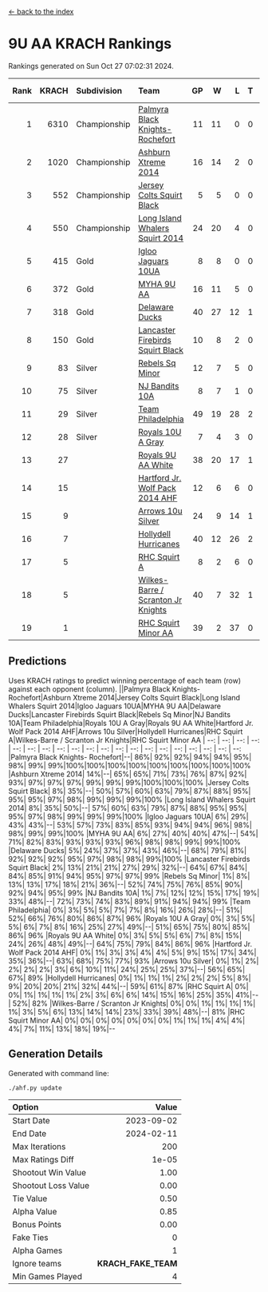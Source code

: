 [<- back to the index](readme.md)
# 9U AA KRACH Rankings
Rankings generated on Sun Oct 27 07:02:31 2024.

Rank|KRACH|Subdivision|Team|GP|W|L|T|OTW|OTL|SoS|Exp Wins|Win Diff
---:|---:|:---|:---|---:|---:|---:|---:|---:|---:|---:|---:|---:
1|6310|Championship|[Palmyra Black Knights- Rochefort](https://gamesheetstats.com/seasons/3659/teams/140260/schedule)|11|11|0|0|0|0|91|11.8|-0.0
2|1020|Championship|[Ashburn Xtreme 2014](https://gamesheetstats.com/seasons/3659/teams/140217/schedule)|16|14|2|0|0|0|176|14.9|0.0
3|552|Championship|[Jersey Colts Squirt Black](https://gamesheetstats.com/seasons/3659/teams/140254/schedule)|5|5|0|0|0|0|14|5.9|0.0
4|550|Championship|[Long Island Whalers Squirt 2014](https://gamesheetstats.com/seasons/3659/teams/140221/schedule)|24|20|4|0|1|0|177|20.9|0.0
5|415|Gold|[Igloo Jaguars 10UA](https://gamesheetstats.com/seasons/3659/teams/140253/schedule)|8|8|0|0|0|0|7|8.9|0.0
6|372|Gold|[MYHA 9U AA](https://gamesheetstats.com/seasons/3659/teams/140222/schedule)|16|11|5|0|2|0|258|11.9|0.0
7|318|Gold|[Delaware Ducks](https://gamesheetstats.com/seasons/3659/teams/140218/schedule)|40|27|12|1|0|3|667|28.4|0.0
8|150|Gold|[Lancaster Firebirds Squirt Black](https://gamesheetstats.com/seasons/3659/teams/140256/schedule)|10|8|2|0|0|0|70|8.9|0.0
9|83|Silver|[Rebels Sq Minor](https://gamesheetstats.com/seasons/3659/teams/140223/schedule)|12|7|5|0|1|1|219|7.9|0.0
10|75|Silver|[NJ Bandits 10A](https://gamesheetstats.com/seasons/3659/teams/140259/schedule)|8|7|1|0|0|0|13|7.9|0.0
11|29|Silver|[Team Philadelphia](https://gamesheetstats.com/seasons/3659/teams/140226/schedule)|49|19|28|2|2|1|686|20.9|0.0
12|28|Silver|[Royals 10U A Gray](https://gamesheetstats.com/seasons/3659/teams/140262/schedule)|7|4|3|0|0|0|86|4.9|0.0
13|27||[Royals 9U AA White](https://gamesheetstats.com/seasons/3659/teams/140225/schedule)|38|20|17|1|0|0|133|21.4|0.0
14|15||[Hartford Jr. Wolf Pack 2014 AHF](https://gamesheetstats.com/seasons/3659/teams/140219/schedule)|12|6|6|0|0|0|134|6.9|0.0
15|9||[Arrows 10u Silver](https://gamesheetstats.com/seasons/3659/teams/140216/schedule)|24|9|14|1|1|0|147|10.4|0.0
16|7||[Hollydell Hurricanes](https://gamesheetstats.com/seasons/3659/teams/140220/schedule)|40|12|26|2|0|0|111|13.9|0.0
17|5||[RHC Squirt A](https://gamesheetstats.com/seasons/3659/teams/140261/schedule)|8|2|6|0|0|0|15|2.9|0.0
18|5||[Wilkes-Barre / Scranton Jr Knights](https://gamesheetstats.com/seasons/3659/teams/140228/schedule)|40|7|32|1|0|1|746|8.4|0.0
19|1||[RHC Squirt Minor AA](https://gamesheetstats.com/seasons/3659/teams/140224/schedule)|39|2|37|0|0|1|135|2.9|0.0

## Predictions
Uses KRACH ratings to predict winning percentage of each team (row) against each opponent (column).
||Palmyra Black Knights- Rochefort|Ashburn Xtreme 2014|Jersey Colts Squirt Black|Long Island Whalers Squirt 2014|Igloo Jaguars 10UA|MYHA 9U AA|Delaware Ducks|Lancaster Firebirds Squirt Black|Rebels Sq Minor|NJ Bandits 10A|Team Philadelphia|Royals 10U A Gray|Royals 9U AA White|Hartford Jr. Wolf Pack 2014 AHF|Arrows 10u Silver|Hollydell Hurricanes|RHC Squirt A|Wilkes-Barre / Scranton Jr Knights|RHC Squirt Minor AA
| --: | --: | --: | --: | --: | --: | --: | --: | --: | --: | --: | --: | --: | --: | --: | --: | --: | --: | --: | --: 
|Palmyra Black Knights- Rochefort|--| 86%| 92%| 92%| 94%| 94%| 95%| 98%| 99%| 99%|100%|100%|100%|100%|100%|100%|100%|100%|100%
|Ashburn Xtreme 2014| 14%|--| 65%| 65%| 71%| 73%| 76%| 87%| 92%| 93%| 97%| 97%| 97%| 99%| 99%| 99%|100%|100%|100%
|Jersey Colts Squirt Black|  8%| 35%|--| 50%| 57%| 60%| 63%| 79%| 87%| 88%| 95%| 95%| 95%| 97%| 98%| 99%| 99%| 99%|100%
|Long Island Whalers Squirt 2014|  8%| 35%| 50%|--| 57%| 60%| 63%| 79%| 87%| 88%| 95%| 95%| 95%| 97%| 98%| 99%| 99%| 99%|100%
|Igloo Jaguars 10UA|  6%| 29%| 43%| 43%|--| 53%| 57%| 73%| 83%| 85%| 93%| 94%| 94%| 96%| 98%| 98%| 99%| 99%|100%
|MYHA 9U AA|  6%| 27%| 40%| 40%| 47%|--| 54%| 71%| 82%| 83%| 93%| 93%| 93%| 96%| 98%| 98%| 99%| 99%|100%
|Delaware Ducks|  5%| 24%| 37%| 37%| 43%| 46%|--| 68%| 79%| 81%| 92%| 92%| 92%| 95%| 97%| 98%| 98%| 99%|100%
|Lancaster Firebirds Squirt Black|  2%| 13%| 21%| 21%| 27%| 29%| 32%|--| 64%| 67%| 84%| 84%| 85%| 91%| 94%| 95%| 97%| 97%| 99%
|Rebels Sq Minor|  1%|  8%| 13%| 13%| 17%| 18%| 21%| 36%|--| 52%| 74%| 75%| 76%| 85%| 90%| 92%| 94%| 95%| 99%
|NJ Bandits 10A|  1%|  7%| 12%| 12%| 15%| 17%| 19%| 33%| 48%|--| 72%| 73%| 74%| 83%| 89%| 91%| 94%| 94%| 99%
|Team Philadelphia|  0%|  3%|  5%|  5%|  7%|  7%|  8%| 16%| 26%| 28%|--| 51%| 52%| 66%| 76%| 80%| 86%| 87%| 96%
|Royals 10U A Gray|  0%|  3%|  5%|  5%|  6%|  7%|  8%| 16%| 25%| 27%| 49%|--| 51%| 65%| 75%| 80%| 85%| 86%| 96%
|Royals 9U AA White|  0%|  3%|  5%|  5%|  6%|  7%|  8%| 15%| 24%| 26%| 48%| 49%|--| 64%| 75%| 79%| 84%| 86%| 96%
|Hartford Jr. Wolf Pack 2014 AHF|  0%|  1%|  3%|  3%|  4%|  4%|  5%|  9%| 15%| 17%| 34%| 35%| 36%|--| 63%| 68%| 75%| 77%| 93%
|Arrows 10u Silver|  0%|  1%|  2%|  2%|  2%|  2%|  3%|  6%| 10%| 11%| 24%| 25%| 25%| 37%|--| 56%| 65%| 67%| 89%
|Hollydell Hurricanes|  0%|  1%|  1%|  1%|  2%|  2%|  2%|  5%|  8%|  9%| 20%| 20%| 21%| 32%| 44%|--| 59%| 61%| 87%
|RHC Squirt A|  0%|  0%|  1%|  1%|  1%|  1%|  2%|  3%|  6%|  6%| 14%| 15%| 16%| 25%| 35%| 41%|--| 52%| 82%
|Wilkes-Barre / Scranton Jr Knights|  0%|  0%|  1%|  1%|  1%|  1%|  1%|  3%|  5%|  6%| 13%| 14%| 14%| 23%| 33%| 39%| 48%|--| 81%
|RHC Squirt Minor AA|  0%|  0%|  0%|  0%|  0%|  0%|  0%|  1%|  1%|  1%|  4%|  4%|  4%|  7%| 11%| 13%| 18%| 19%|--

## Generation Details

Generated with command line:
```
./ahf.py update
```

| Option | Value |
| :----- | ----: |
| Start Date | 2023-09-02 |
| End Date | 2024-02-11 |
| Max Iterations | 200 |
| Max Ratings Diff | 1e-05 |
| Shootout Win Value | 1.00 |
| Shootout Loss Value | 0.00 |
| Tie Value | 0.50 |
| Alpha Value | 0.85 |
| Bonus Points | 0.00 |
| Fake Ties | 0 |
| Alpha Games | 1 |
| Ignore teams | __KRACH_FAKE_TEAM__ |
| Min Games Played | 4 |

